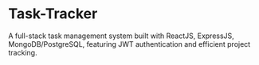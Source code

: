 # Task-Tracker
A full-stack task management system built with ReactJS, ExpressJS, MongoDB/PostgreSQL, featuring JWT authentication and efficient project tracking.
